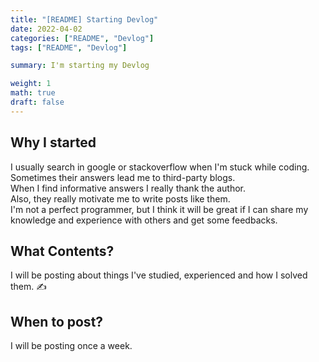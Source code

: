 ```yaml
---  
title: "[README] Starting Devlog"  
date: 2022-04-02
categories: ["README", "Devlog"]  
tags: ["README", "Devlog"]

summary: I'm starting my Devlog

weight: 1
math: true
draft: false
---  
```


## Why I started

I usually search in google or stackoverflow when I'm stuck while coding.<br>
Sometimes their answers lead me to third-party blogs.<br>
When I find informative answers I really thank the author.<br>
Also, they really motivate me to write posts like them.<br>
I'm not a perfect programmer, but I think it will be great if I can share my knowledge and experience with others and get some feedbacks.

## What Contents?

I will be posting about things I've studied, experienced and how I solved them. &#9997;<br>

## When to post?

I will be posting once a week.